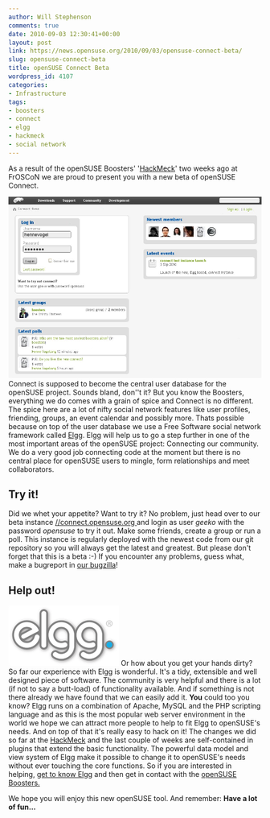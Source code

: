 ```yaml
---
author: Will Stephenson
comments: true
date: 2010-09-03 12:30:41+00:00
layout: post
link: https://news.opensuse.org/2010/09/03/opensuse-connect-beta/
slug: opensuse-connect-beta
title: openSUSE Connect Beta
wordpress_id: 4107
categories:
- Infrastructure
tags:
- boosters
- connect
- elgg
- hackmeck
- social network
---
```


As a result of the openSUSE Boosters' '[HackMeck](//news.opensuse.org/2010/08/09/opensuse-connect-hacking-session-at-froscon-2010/)' two weeks ago at FrOSCoN we are proud to present you with a new beta of openSUSE Connect.

[![](/wp-content/uploads/2010/09/connect.jpg)](//elgg.org)Connect is supposed to become the central user database for the openSUSE project. Sounds bland, don''t it? But you know the Boosters, everything we do comes with a grain of spice and Connect is no different. The spice here are a lot of nifty social network features like user profiles, friending, groups, an event calendar and possibly more. Thats possible because on top of the user database we use a Free Software social network framework called [Elgg](//elgg.org). Elgg will help us to go a step further in one of the most important areas of the openSUSE project: Connecting our community. We do a very good job connecting code at the moment but there is no central place for openSUSE users to mingle, form relationships and meet collaborators.


## Try it!


Did we whet your appetite? Want to try it? No problem, just head over to our beta instance [//connect.opensuse.org ](//connect.opensuse.org)and login as user _geeko_ with the password _opensuse_ to try it out. Make some friends, create a group or run a poll. This instance is regularly deployed with the newest code from our git repository so you will always get the latest and greatest. But please don't forget that this is a beta :-) If you encounter any problems, guess what, make a bugreport in [our bugzilla](https://bugzilla.novell.com/enter_bug.cgi?classification=7340&product=openSUSE.org&submit=Use+This+Product&component=Connect)!


## Help out!


[![](/wp-content/uploads/2010/09/elgg.png)](//elgg.org) Or how about you get your hands dirty? So far our experience with Elgg is wonderful. It's a tidy, extensible and well designed piece of software. The community is very helpful and there is a lot (if not to say a butt-load) of functionality available. And if something is not there already we have found that we can easily add it. **You** could too you know? Elgg runs on a combination of Apache, MySQL and the PHP scripting language and as this is the most  popular web server environment in the world we hope we can attract more people to help to fit Elgg to openSUSE's needs. And on top of that it's really easy to hack on it! The changes we did so far at the [HackMeck](//news.opensuse.org/2010/08/09/opensuse-connect-hacking-session-at-froscon-2010/) and the last couple of weeks are self-contained in plugins that extend the basic functionality. The powerful data model and view system of Elgg make it possible to change it to openSUSE's needs without ever touching the core functions. So if you are interested in helping, [get to know Elgg](//docs.elgg.org/wiki/Getting_Started_With_Development) and then get in contact with the [openSUSE Boosters.](//en.opensuse.org/openSUSE:Boosters_team)

We hope you will enjoy this new openSUSE tool. And remember: **Have a lot of fun...**
